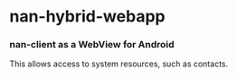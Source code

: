 nan-hybrid-webapp
=================

### nan-client as a WebView for Android ###

This allows access to system resources, such as contacts.
